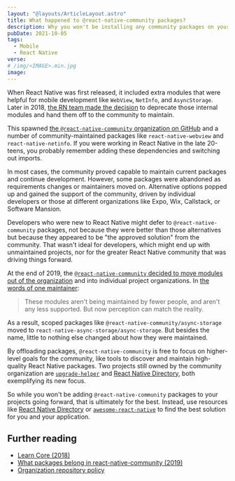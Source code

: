 ```yaml
---
layout: "@layouts/ArticleLayout.astro"
title: What happened to @react-native-community packages?
description: Why you won't be installing any community packages on your next React Native project
pubDate: 2021-10-05
tags:
  - Mobile
  - React Native
verse:
# /img/<IMAGE>.min.jpg
image:
---
```


When React Native was first released, it included extra modules that were helpful for mobile development like `WebView`, `NetInfo`, and `AsyncStorage`. Later in 2018, [the RN team made the decision](https://github.com/react-native-community/discussions-and-proposals/issues/6) to deprecate those internal modules and hand them off to the community to maintain.

This spawned [the `@react-native-community` organization on GitHub](https://github.com/react-native-community) and a number of community-maintained packages like `react-native-webview` and `react-native-netinfo`. If you were working in React Native in the late 20-teens, you probably remember adding these dependencies and switching out imports.

In most cases, the community proved capable to maintain current packages and continue development. However, some packages were abandoned as requirements changes or maintainers moved on. Alternative options popped up and gained the support of the community, driven by individual developers or those at different organizations like Expo, Wix, Callstack, or Software Mansion.

Developers who were new to React Native might defer to `@react-native-community` packages, not because they were better than those alternatives but because they appeared to be "the approved solution" from the community. That wasn't ideal for developers, which might end up with unmaintained projects, nor for the greater React Native community that was driving things forward.

At the end of 2019, the [`@react-native-community` decided to move modules out of the organization](https://github.com/react-native-community/discussions-and-proposals/issues/176) and into individual project organizations. In [the words of one maintainer](https://github.com/react-native-community/discussions-and-proposals/issues/176#issuecomment-719172928):

> These modules aren't being maintained by fewer people, and aren't any less supported. But now perception can match the reality.

As a result, scoped packages like `@react-native-community/async-storage` moved to `react-native-async-storage/async-storage`. But besides the name, little to nothing else changed about how they were maintained.

By offloading packages, `@react-native-community` is free to focus on higher-level goals for the community, like tools to discover and maintain high-quality React Native packages. Two projects still owned by the community organization are [`upgrade-helper`](https://github.com/react-native-community/upgrade-helper) and [React Native Directory](https://reactnative.directory/), both exemplifying its new focus.

So while you won't be adding `@react-native-community` packages to your projects going forward, that is ultimately for the best. Instead, use resources like [React Native Directory](https://reactnative.directory/) or [`awesome-react-native`](https://github.com/jondot/awesome-react-native) to find the best solution for you and your application.

## Further reading

- [Learn Core (2018)](https://github.com/react-native-community/discussions-and-proposals/issues/6)
- [What packages belong in react-native-community (2019)](https://github.com/react-native-community/discussions-and-proposals/issues/176)
- [Organization repository policy](https://github.com/react-native-community/discussions-and-proposals/blob/master/partners/0001-organization-repository-policy.md)
